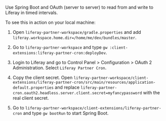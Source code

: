 Use Spring Boot and OAuth (server to server) to read from and write to Liferay in timed intervals.

To see this in action on your local machine:

1. Open `liferay-partner-workspace/gradle.properties` and add `liferay.workspace.home.dir=/home/me/dev/bundles/master`.

1. Go to `liferay-partner-workspace` and type `gw :client-extensions:liferay-partner-cron:deployDev`.

1. Login to Liferay and go to Control Panel > Configuration > OAuth 2 Administration. Select `Liferay Partner Cron`.

1. Copy the client secret. Open `liferay-partner-workspace/client-extensions/liferay-partner-cron/src/main/resources/application-default.properties` and replace `liferay-partner-cron.oauth2.headless.server.client.secret=myfancypassword` with the real client secret.

1. Go to `liferay-partner-workspace/client-extensions/liferay-partner-cron` and type `gw bootRun` to start Spring Boot.